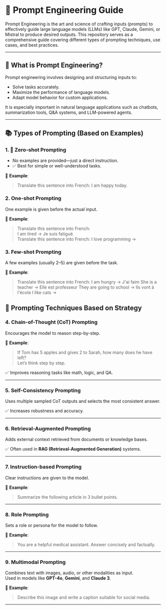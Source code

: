# 🚀 Prompt Engineering Guide

Prompt Engineering is the art and science of crafting inputs (prompts) to effectively guide large language models (LLMs) like GPT, Claude, Gemini, or Mistral to produce desired outputs. This repository serves as a comprehensive guide covering different types of prompting techniques, use cases, and best practices.

---

## 📌 What is Prompt Engineering?

Prompt engineering involves designing and structuring inputs to:
- Solve tasks accurately.
- Maximize the performance of language models.
- Adapt model behavior for custom applications.

It is especially important in natural language applications such as chatbots, summarization tools, Q&A systems, and LLM-powered agents.

---

## 📚 Types of Prompting (Based on Examples)

### 1. 🔹 Zero-shot Prompting
- No examples are provided—just a direct instruction.
- ✅ Best for simple or well-understood tasks.

📌 **Example**:
> Translate this sentence into French: I am happy today.

### 2. One-shot Prompting
One example is given before the actual input.

📌 **Example**:

> Translate this sentence into French:  
> I am tired → Je suis fatigué.  
> Translate this sentence into French: I love programming →

### 3. Few-shot Prompting
A few examples (usually 2–5) are given before the task.

📌 **Example**:

> Translate this sentence into French:
> I am hungry → J'ai faim
> She is a teacher → Elle est professeur
> They are going to school → Ils vont à l'école
> I like cats →

## 🔹 Prompting Techniques Based on Strategy

### 4. Chain-of-Thought (CoT) Prompting
Encourages the model to reason step-by-step.

📌 **Example**:
> If Tom has 5 apples and gives 2 to Sarah, how many does he have left?  
> Let’s think step by step.

✅ Improves reasoning tasks like math, logic, and QA.

---

### 5. Self-Consistency Prompting
Uses multiple sampled CoT outputs and selects the most consistent answer.

✅ Increases robustness and accuracy.

---

### 6. Retrieval-Augmented Prompting
Adds external context retrieved from documents or knowledge bases.

✅ Often used in **RAG (Retrieval-Augmented Generation)** systems.

---

### 7. Instruction-based Prompting
Clear instructions are given to the model.

📌 **Example**:
> Summarize the following article in 3 bullet points.

---

### 8. Role Prompting
Sets a role or persona for the model to follow.

📌 **Example**:
> You are a helpful medical assistant. Answer concisely and factually.

---

### 9. Multimodal Prompting
Combines text with images, audio, or other modalities as input.  
Used in models like **GPT-4o**, **Gemini**, and **Claude 3**.

📌 **Example**:
> Describe this image and write a caption suitable for social media.

---

